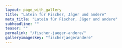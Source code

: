 ```yaml
---
layout: page_with_gallery
title: "Latein für Fischer, Jäger und andere"
meta_title: "Latein für Fischer, Jäger und andere"
subheadline: ""
teaser: ""
permalink: "/fischer-jaeger-andere/"
galleryimageskey: "fischerjaegerandere"
---
```

